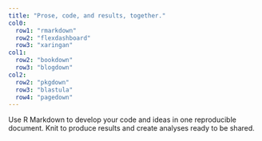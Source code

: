 ```yaml
---
title: "Prose, code, and results, together."
col0:
  row1: "rmarkdown"
  row2: "flexdashboard"
  row3: "xaringan"
col1:
  row2: "bookdown"
  row3: "blogdown"
col2:
  row2: "pkgdown"
  row3: "blastula"
  row4: "pagedown"
---
```


Use R Markdown to develop your code and ideas in one reproducible document. Knit to produce results and create analyses ready to be shared.